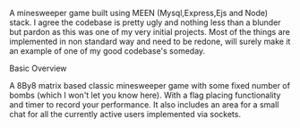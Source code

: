 A minesweeper game built using MEEN (Mysql,Express,Ejs and Node) stack. I agree the codebase is pretty ugly and nothing less than a blunder but pardon as this was one of my very initial projects. Most of the things are implemented in non standard way and need to be redone, will surely make it an example of one of my good codebase's someday.

Basic Overview

A 8By8 matrix based classic minesweeper game with some fixed number of bombs (which I won't let you know here).
With a flag placing functionality and timer to record your performance. It also includes an area for a small chat for all the currently active users implemented via sockets.